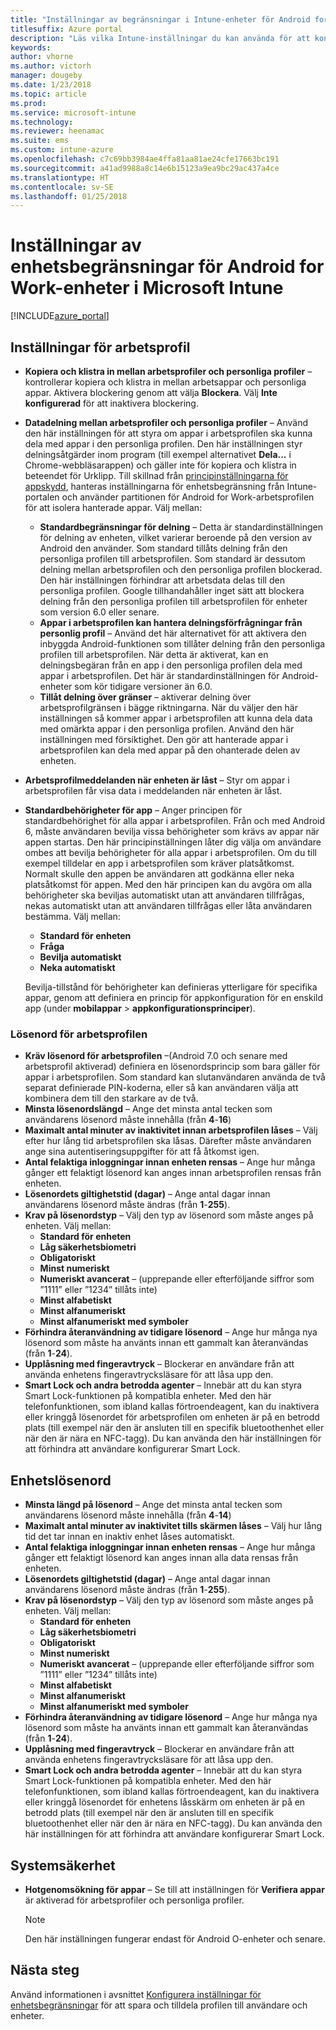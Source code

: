 ```yaml
---
title: "Inställningar av begränsningar i Intune-enheter för Android for Work"
titlesuffix: Azure portal
description: "Läs vilka Intune-inställningar du kan använda för att kontrollera enhetsinställningar och funktioner på Android for Work-enheter.”"
keywords: 
author: vhorne
ms.author: victorh
manager: dougeby
ms.date: 1/23/2018
ms.topic: article
ms.prod: 
ms.service: microsoft-intune
ms.technology: 
ms.reviewer: heenamac
ms.suite: ems
ms.custom: intune-azure
ms.openlocfilehash: c7c69bb3984ae4ffa81aa81ae24cfe17663bc191
ms.sourcegitcommit: a41ad9988a8c14e6b15123a9ea9bc29ac437a4ce
ms.translationtype: HT
ms.contentlocale: sv-SE
ms.lasthandoff: 01/25/2018
---
```

# <a name="android-for-work-device-restriction-settings-in-microsoft-intune"></a>Inställningar av enhetsbegränsningar för Android for Work-enheter i Microsoft Intune

[!INCLUDE[azure_portal](./includes/azure_portal.md)]

## <a name="work-profile-settings"></a>Inställningar för arbetsprofil
-   **Kopiera och klistra in mellan arbetsprofiler och personliga profiler** – kontrollerar kopiera och klistra in mellan arbetsappar och personliga appar. Aktivera blockering genom att välja **Blockera**. Välj **Inte konfigurerad** för att inaktivera blockering.
- **Datadelning mellan arbetsprofiler och personliga profiler** – Använd den här inställningen för att styra om appar i arbetsprofilen ska kunna dela med appar i den personliga profilen. Den här inställningen styr delningsåtgärder inom program (till exempel alternativet **Dela...** i Chrome-webbläsarappen) och gäller inte för kopiera och klistra in beteendet för Urklipp. Till skillnad från [principinställningarna för appskydd](https://docs.microsoft.com/intune-classic/deploy-use/protect-app-data-using-mobile-app-management-policies-with-microsoft-intune), hanteras inställningarna för enhetsbegränsning från Intune-portalen och använder partitionen för Android for Work-arbetsprofilen för att isolera hanterade appar. Välj mellan:
    - **Standardbegränsningar för delning** – Detta är standardinställningen för delning av enheten, vilket varierar beroende på den version av Android den använder. Som standard tillåts delning från den personliga profilen till arbetsprofilen. Som standard är dessutom delning mellan arbetsprofilen och den personliga profilen blockerad. Den här inställningen förhindrar att arbetsdata delas till den personliga profilen. Google tillhandahåller inget sätt att blockera delning från den personliga profilen till arbetsprofilen för enheter som version 6.0 eller senare.   
    - **Appar i arbetsprofilen kan hantera delningsförfrågningar från personlig profil** – Använd det här alternativet för att aktivera den inbyggda Android-funktionen som tillåter delning från den personliga profilen till arbetsprofilen. När detta är aktiverat, kan en delningsbegäran från en app i den personliga profilen dela med appar i arbetsprofilen. Det här är standardinställningen för Android-enheter som kör tidigare versioner än 6.0.
    - **Tillåt delning över gränser** – aktiverar delning över arbetsprofilgränsen i bägge riktningarna. När du väljer den här inställningen så kommer appar i arbetsprofilen att kunna dela data med omärkta appar i den personliga profilen. Använd den här inställningen med försiktighet. Den gör att hanterade appar i arbetsprofilen kan dela med appar på den ohanterade delen av enheten.

-   **Arbetsprofilmeddelanden när enheten är låst** – Styr om appar i arbetsprofilen får visa data i meddelanden när enheten är låst.
-   **Standardbehörigheter för app** – Anger principen för standardbehörighet för alla appar i arbetsprofilen. Från och med Android 6, måste användaren bevilja vissa behörigheter som krävs av appar när appen startas. Den här principinställningen låter dig välja om användare ombes att bevilja behörigheter för alla appar i arbetsprofilen. Om du till exempel tilldelar en app i arbetsprofilen som kräver platsåtkomst. Normalt skulle den appen be användaren att godkänna eller neka platsåtkomst för appen. Med den här principen kan du avgöra om alla behörigheter ska beviljas automatiskt utan att användaren tillfrågas, nekas automatiskt utan att användaren tillfrågas eller låta användaren bestämma. Välj mellan:
    -   **Standard för enheten**
    -   **Fråga**
    -   **Bevilja automatiskt**
    -   **Neka automatiskt**

    Bevilja-tillstånd för behörigheter kan definieras ytterligare för specifika appar, genom att definiera en princip för appkonfiguration för en enskild app (under **mobilappar** > **appkonfigurationsprinciper**).

### <a name="work-profile-password"></a>Lösenord för arbetsprofilen
- **Kräv lösenord för arbetsprofilen** –(Android 7.0 och senare med arbetsprofil aktiverad) definiera en lösenordsprincip som bara gäller för appar i arbetsprofilen. Som standard kan slutanvändaren använda de två separat definierade PIN-koderna, eller så kan användaren välja att kombinera dem till den starkare av de två.
- **Minsta lösenordslängd** – Ange det minsta antal tecken som användarens lösenord måste innehålla (från **4**-**16**)
- **Maximalt antal minuter av inaktivitet innan arbetsprofilen låses** – Välj efter hur lång tid arbetsprofilen ska låsas. Därefter måste användaren ange sina autentiseringsuppgifter för att få åtkomst igen.
- **Antal felaktiga inloggningar innan enheten rensas** – Ange hur många gånger ett felaktigt lösenord kan anges innan arbetsprofilen rensas från enheten.
- **Lösenordets giltighetstid (dagar)** – Ange antal dagar innan användarens lösenord måste ändras (från **1**-**255**).
- **Krav på lösenordstyp** – Välj den typ av lösenord som måste anges på enheten. Välj mellan:
    - **Standard för enheten**
    - **Låg säkerhetsbiometri**
    - **Obligatoriskt**
    - **Minst numeriskt**
    - **Numeriskt avancerat** – (upprepande eller efterföljande siffror som ”1111” eller ”1234” tillåts inte)
    - **Minst alfabetiskt**
    - **Minst alfanumeriskt**
    - **Minst alfanumeriskt med symboler**
- **Förhindra återanvändning av tidigare lösenord** – Ange hur många nya lösenord som måste ha använts innan ett gammalt kan återanvändas (från **1**-**24**).
- **Upplåsning med fingeravtryck** – Blockerar en användare från att använda enhetens fingeravtrycksläsare för att låsa upp den.
- **Smart Lock och andra betrodda agenter** – Innebär att du kan styra Smart Lock-funktionen på kompatibla enheter. Med den här telefonfunktionen, som ibland kallas förtroendeagent, kan du inaktivera eller kringgå lösenordet för arbetsprofilen om enheten är på en betrodd plats (till exempel när den är ansluten till en specifik bluetoothenhet eller när den är nära en NFC-tagg). Du kan använda den här inställningen för att förhindra att användare konfigurerar Smart Lock.

## <a name="device-password"></a>Enhetslösenord

- **Minsta längd på lösenord** – Ange det minsta antal tecken som användarens lösenord måste innehålla (från **4**-**14**)
- **Maximalt antal minuter av inaktivitet tills skärmen låses** – Välj hur lång tid det tar innan en inaktiv enhet låses automatiskt.
- **Antal felaktiga inloggningar innan enheten rensas** – Ange hur många gånger ett felaktigt lösenord kan anges innan alla data rensas från enheten.
- **Lösenordets giltighetstid (dagar)** – Ange antal dagar innan användarens lösenord måste ändras (från **1**-**255**).
- **Krav på lösenordstyp** – Välj den typ av lösenord som måste anges på enheten. Välj mellan:
    - **Standard för enheten**
    - **Låg säkerhetsbiometri**
    - **Obligatoriskt**
    - **Minst numeriskt**
    - **Numeriskt avancerat** – (upprepande eller efterföljande siffror som ”1111” eller ”1234” tillåts inte)
    - **Minst alfabetiskt**
    - **Minst alfanumeriskt**
    - **Minst alfanumeriskt med symboler**
- **Förhindra återanvändning av tidigare lösenord** – Ange hur många nya lösenord som måste ha använts innan ett gammalt kan återanvändas (från **1**-**24**).
- **Upplåsning med fingeravtryck** – Blockerar en användare från att använda enhetens fingeravtrycksläsare för att låsa upp den.
- **Smart Lock och andra betrodda agenter** – Innebär att du kan styra Smart Lock-funktionen på kompatibla enheter. Med den här telefonfunktionen, som ibland kallas förtroendeagent, kan du inaktivera eller kringgå lösenordet för enhetens låsskärm om enheten är på en betrodd plats (till exempel när den är ansluten till en specifik bluetoothenhet eller när den är nära en NFC-tagg). Du kan använda den här inställningen för att förhindra att användare konfigurerar Smart Lock.

## <a name="system-security"></a>Systemsäkerhet

 - **Hotgenomsökning för appar** – Se till att inställningen för **Verifiera appar** är aktiverad för arbetsprofiler och personliga profiler.

   > [!Note]  
   > Den här inställningen fungerar endast för Android O-enheter och senare. 

## <a name="next-steps"></a>Nästa steg

Använd informationen i avsnittet [Konfigurera inställningar för enhetsbegränsningar](device-restrictions-configure.md) för att spara och tilldela profilen till användare och enheter.
